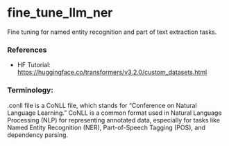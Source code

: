 # fine_tune_llm_ner
Fine tuning for named entity recognition and part of text extraction tasks.


### References
- HF Tutorial: https://huggingface.co/transformers/v3.2.0/custom_datasets.html

### Terminology:
.conll file is a CoNLL file, which stands for “Conference on Natural Language Learning.”
CoNLL is a common format used in Natural Language Processing (NLP) for representing
annotated data, especially for tasks like Named Entity Recognition (NER), Part-of-Speech
Tagging (POS), and dependency parsing.
